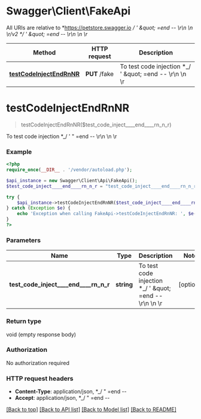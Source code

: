 # Swagger\Client\FakeApi

All URIs are relative to *https://petstore.swagger.io *_/ &#39; \&quot; &#x3D;end -- \\r\\n \\n \\r/v2 *_/ &#39; \&quot; &#x3D;end -- \\r\\n \\n \\r*

Method | HTTP request | Description
------------- | ------------- | -------------
[**testCodeInjectEndRnNR**](FakeApi.md#testCodeInjectEndRnNR) | **PUT** /fake | To test code injection *_/ &#39; \&quot; &#x3D;end -- \\r\\n \\n \\r


# **testCodeInjectEndRnNR**
> testCodeInjectEndRnNR($test_code_inject____end____rn_n_r)

To test code injection *_/ ' \" =end -- \\r\\n \\n \\r

### Example
```php
<?php
require_once(__DIR__ . '/vendor/autoload.php');

$api_instance = new Swagger\Client\Api\FakeApi();
$test_code_inject____end____rn_n_r = "test_code_inject____end____rn_n_r_example"; // string | To test code injection *_/ ' \" =end -- \\r\\n \\n \\r

try {
    $api_instance->testCodeInjectEndRnNR($test_code_inject____end____rn_n_r);
} catch (Exception $e) {
    echo 'Exception when calling FakeApi->testCodeInjectEndRnNR: ', $e->getMessage(), PHP_EOL;
}
?>
```

### Parameters

Name | Type | Description  | Notes
------------- | ------------- | ------------- | -------------
 **test_code_inject____end____rn_n_r** | **string**| To test code injection *_/ &#39; \&quot; &#x3D;end -- \\r\\n \\n \\r | [optional]

### Return type

void (empty response body)

### Authorization

No authorization required

### HTTP request headers

 - **Content-Type**: application/json, *_/  \" =end --
 - **Accept**: application/json, *_/  \" =end --

[[Back to top]](#) [[Back to API list]](../../README.md#documentation-for-api-endpoints) [[Back to Model list]](../../README.md#documentation-for-models) [[Back to README]](../../README.md)

